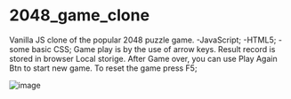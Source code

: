 # 2048_game_clone

Vanilla JS clone of the popular 2048 puzzle game.
-JavaScript;
-HTML5;
-some basic CSS;
Game play is by the use of arrow keys.
Result record is stored in browser Local storige.
After Game over, you can use Play Again Btn to start new game.
To reset the game press F5;

![image](https://user-images.githubusercontent.com/74560523/114389138-4c777500-9b9d-11eb-86ab-ac25524217c3.png)
